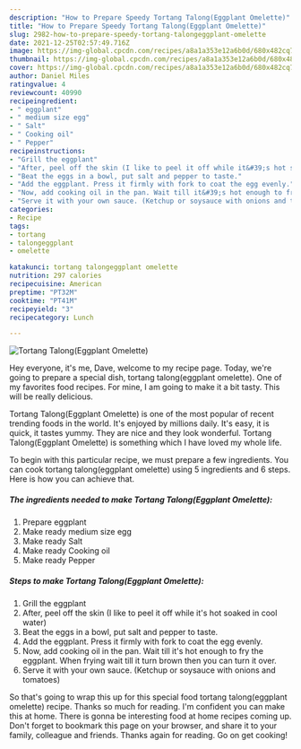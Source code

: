 ```yaml
---
description: "How to Prepare Speedy Tortang Talong(Eggplant Omelette)"
title: "How to Prepare Speedy Tortang Talong(Eggplant Omelette)"
slug: 2982-how-to-prepare-speedy-tortang-talongeggplant-omelette
date: 2021-12-25T02:57:49.716Z
image: https://img-global.cpcdn.com/recipes/a8a1a353e12a6b0d/680x482cq70/tortang-talongeggplant-omelette-recipe-main-photo.jpg
thumbnail: https://img-global.cpcdn.com/recipes/a8a1a353e12a6b0d/680x482cq70/tortang-talongeggplant-omelette-recipe-main-photo.jpg
cover: https://img-global.cpcdn.com/recipes/a8a1a353e12a6b0d/680x482cq70/tortang-talongeggplant-omelette-recipe-main-photo.jpg
author: Daniel Miles
ratingvalue: 4
reviewcount: 40990
recipeingredient:
- " eggplant"
- " medium size egg"
- " Salt"
- " Cooking oil"
- " Pepper"
recipeinstructions:
- "Grill the eggplant"
- "After, peel off the skin (I like to peel it off while it&#39;s hot soaked in cool water)"
- "Beat the eggs in a bowl, put salt and pepper to taste."
- "Add the eggplant. Press it firmly with fork to coat the egg evenly."
- "Now, add cooking oil in the pan. Wait till it&#39;s hot enough to fry the eggplant. When frying wait till it turn brown then you can turn it over."
- "Serve it with your own sauce. (Ketchup or soysauce with onions and tomatoes)"
categories:
- Recipe
tags:
- tortang
- talongeggplant
- omelette

katakunci: tortang talongeggplant omelette 
nutrition: 297 calories
recipecuisine: American
preptime: "PT32M"
cooktime: "PT41M"
recipeyield: "3"
recipecategory: Lunch

---
```



![Tortang Talong(Eggplant Omelette)](https://img-global.cpcdn.com/recipes/a8a1a353e12a6b0d/680x482cq70/tortang-talongeggplant-omelette-recipe-main-photo.jpg)

Hey everyone, it's me, Dave, welcome to my recipe page. Today, we're going to prepare a special dish, tortang talong(eggplant omelette). One of my favorites food recipes. For mine, I am going to make it a bit tasty. This will be really delicious.

Tortang Talong(Eggplant Omelette) is one of the most popular of recent trending foods in the world. It's enjoyed by millions daily. It's easy, it is quick, it tastes yummy. They are nice and they look wonderful. Tortang Talong(Eggplant Omelette) is something which I have loved my whole life.




To begin with this particular recipe, we must prepare a few ingredients. You can cook tortang talong(eggplant omelette) using 5 ingredients and 6 steps. Here is how you can achieve that.

<!--inarticleads1-->

##### The ingredients needed to make Tortang Talong(Eggplant Omelette):

1. Prepare  eggplant
1. Make ready  medium size egg
1. Make ready  Salt
1. Make ready  Cooking oil
1. Make ready  Pepper




<!--inarticleads2-->

##### Steps to make Tortang Talong(Eggplant Omelette):

1. Grill the eggplant
1. After, peel off the skin (I like to peel it off while it&#39;s hot soaked in cool water)
1. Beat the eggs in a bowl, put salt and pepper to taste.
1. Add the eggplant. Press it firmly with fork to coat the egg evenly.
1. Now, add cooking oil in the pan. Wait till it&#39;s hot enough to fry the eggplant. When frying wait till it turn brown then you can turn it over.
1. Serve it with your own sauce. (Ketchup or soysauce with onions and tomatoes)




So that's going to wrap this up for this special food tortang talong(eggplant omelette) recipe. Thanks so much for reading. I'm confident you can make this at home. There is gonna be interesting food at home recipes coming up. Don't forget to bookmark this page on your browser, and share it to your family, colleague and friends. Thanks again for reading. Go on get cooking!
